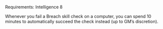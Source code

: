 Requirements: Intelligence 8

Whenever you fail a Breach skill check on a computer, you can spend 10 minutes to automatically succeed the check instead (up to GM’s discretion).